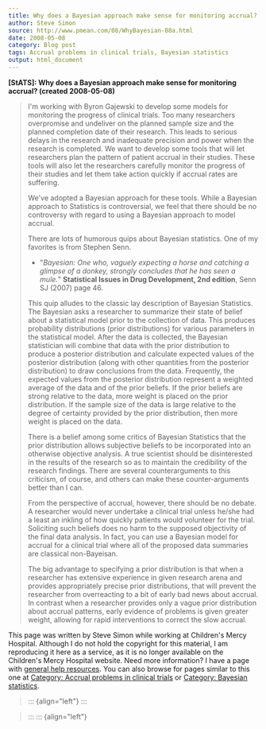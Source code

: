 ```yaml
---
title: Why does a Bayesian approach make sense for monitoring accrual?
author: Steve Simon
source: http://www.pmean.com/08/WhyBayesian-08a.html
date: 2008-05-08
category: Blog post
tags: Accrual problems in clinical trials, Bayesian statistics
output: html_document
---
```

**[StATS]: Why does a Bayesian approach make sense
for monitoring accrual? (created 2008-05-08)**

> I\'m working with Byron Gajewski to develop some models for monitoring
> the progress of clinical trials. Too many researchers overpromise and
> undeliver on the planned sample size and the planned completion date
> of their research. This leads to serious delays in the research and
> inadequate precision and power when the research is completed. We want
> to develop some tools that will let researchers plan the pattern of
> patient accrual in their studies. These tools will also let the
> researchers carefully monitor the progress of their studies and let
> them take action quickly if accrual rates are suffering.
>
> We\'ve adopted a Bayesian approach for these tools. While a Bayesian
> approach to Statistics is controversial, we feel that there should be
> no controversy with regard to using a Bayesian approach to model
> accrual.
>
> There are lots of humorous quips about Bayesian statistics. One of my
> favorites is from Stephen Senn.
>
> -   \"*Bayesian: One who, vaguely expecting a horse and catching a
>     glimpse of a donkey, strongly concludes that he has seen a
>     mule.*\" **Statistical Issues in Drug Development, 2nd edition**,
>     Senn SJ (2007) page 46.
>
> This quip alludes to the classic lay description of Bayesian
> Statistics. The Bayesian asks a researcher to summarize their state of
> belief about a statistical model prior to the collection of data. This
> produces probability distributions (prior distributions) for various
> parameters in the statistical model. After the data is collected, the
> Bayesian statistician will combine that data with the prior
> distribution to produce a posterior distribution and calculate
> expected values of the posterior distribution (along with other
> quantities from the posterior distribution) to draw conclusions from
> the data. Frequently, the expected values from the posterior
> distribution represent a weighted average of the data and of the prior
> beliefs. If the prior beliefs are strong relative to the data, more
> weight is placed on the prior distribution. If the sample size of the
> data is large relative to the degree of certainty provided by the
> prior distribution, then more weight is placed on the data.
>
> There is a belief among some critics of Bayesian Statistics that the
> prior distribution allows subjective beliefs to be incorporated into
> an otherwise objective analysis. A true scientist should be
> disinterested in the results of the research so as to maintain the
> credibility of the research findings. There are several
> counterarguments to this criticism, of course, and others can make
> these counter-arguments better than I can.
>
> From the perspective of accrual, however, there should be no debate. A
> researcher would never undertake a clinical trial unless he/she had a
> least an inkling of how quickly patients would volunteer for the
> trial. Soliciting such beliefs does no harm to the supposed
> objectivity of the final data analysis. In fact, you can use a
> Bayesian model for accrual for a clinical trial where all of the
> proposed data summaries are classical non-Bayeisan.
>
> The big advantage to specifying a prior distribution is that when a
> researcher has extensive experience in given research arena and
> provides appropriately precise prior distributions, that will prevent
> the researcher from overreacting to a bit of early bad news about
> accrual. In contrast when a researcher provides only a vague prior
> distribution about accrual patterns, early evidence of problems is
> given greater weight, allowing for rapid interventions to correct the
> slow accrual.

This page was written by Steve Simon while working at Children\'s Mercy
Hospital. Although I do not hold the copyright for this material, I am
reproducing it here as a service, as it is no longer available on the
Children\'s Mercy Hospital website. Need more information? I have a page
with [general help resources](../GeneralHelp.html). You can also browse
for pages similar to this one at [Category: Accrual problems in clinical
trials](../category/AccrualProblems.html) or [Category: Bayesian
statistics](../category/BayesianStatistics.html).

> ::: {align="left"}
> :::
<!---More--->
> :::
> ::: {align="left"}

<!---Do not use
**[StATS]: Why does a Bayesian approach make sense
> ::: {align="left"}
> :::
--->

